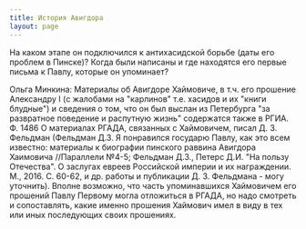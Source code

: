```yaml
---
title: История Авигдора
layout: page
---
```


На каком этапе он подключился к антихасидской борьбе (даты его проблем в Пинске)?
Когда были написаны и где находятся его первые письма к Павлу, которые он упоминает?

Ольга Минкина:
 Материалы об Авигдоре Хаймовиче, в т.ч. его прошение Александру I (с жалобами на "карлинов" т.е. хасидов и их "книги блудные") и сведения о том, что он был выслан из Петербурга "за развратное поведение и распутную жизнь" содержатся также в РГИА. Ф. 1486
О материалах РГАДА, связанных с Хаймовичем, писал Д. З. Фельдман (Фельдман Д.З. Я понравился государю Павлу, как это всем известно: материалы к биографии пинского раввина Авигдора Хаимовича //Параллели №4-5; Фельдман Д.З., Петерс Д.И. "На пользу Отечества". О заслугах евреев Российской империи и их награждении. М., 2016. С. 60-62, и др. работы и публикации Д. З. Фельдмана - могу уточнить). Вполне возможно, что часть упоминавшихся Хаймовичем его прошений Павлу Первому могла отложиться в РГАДА, но надо смотреть и сопоставлять, какие именно прошения Хаймович имел в виду в тех или иных последующих своих прошениях.


